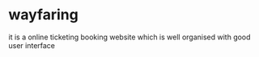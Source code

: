 # wayfaring
it is a online ticketing booking website which is well organised with good user interface
